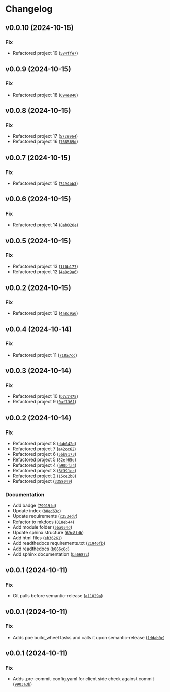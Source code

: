 # Changelog

<!--next-version-placeholder-->

## v0.0.10 (2024-10-15)

### Fix

* Refactored project 19 ([`584ffe7`](https://github.com/veil-org/veil/commit/584ffe7b42141d59eb8a7b45e1faedb9d13b9343))

## v0.0.9 (2024-10-15)

### Fix

* Refactored project 18 ([`694e840`](https://github.com/veil-org/veil/commit/694e8404943e3699794a7ed7ebf8e9713399b1f1))

## v0.0.8 (2024-10-15)

### Fix

* Refactored project 17 ([`5729964`](https://github.com/veil-org/veil/commit/5729964962984bcfe5c6d38f35e27352a02a83ee))
* Refactored project 16 ([`768569d`](https://github.com/veil-org/veil/commit/768569d73e2513690ee0ac13ece5bf68c2710938))

## v0.0.7 (2024-10-15)

### Fix

* Refactored project 15 ([`7494bb3`](https://github.com/veil-org/veil/commit/7494bb3c4382f62c5b9da118263dff23d458257b))

## v0.0.6 (2024-10-15)

### Fix

* Refactored project 14 ([`8ab020e`](https://github.com/veil-org/veil/commit/8ab020ea13c62b89bb0495b4dde5c7272a7ef474))

## v0.0.5 (2024-10-15)

### Fix

* Refactored project 13 ([`1f0b177`](https://github.com/veil-org/veil/commit/1f0b177d8824dd6a5a1f8a57438cddf2f0b90466))
* Refactored project 12 ([`4a8c9a6`](https://github.com/veil-org/veil/commit/4a8c9a600d8d63d50ae9e1152ceb6f9de278ddc1))

## v0.0.2 (2024-10-15)

### Fix

* Refactored project 12 ([`4a8c9a6`](https://github.com/veil-org/veil/commit/4a8c9a600d8d63d50ae9e1152ceb6f9de278ddc1))

## v0.0.4 (2024-10-14)

### Fix

* Refactored project 11 ([`718a7cc`](https://github.com/veil-org/veil/commit/718a7cc6a12ee144f5d33848218217cac6ac9ac0))

## v0.0.3 (2024-10-14)

### Fix

* Refactored project 10 ([`b7c7475`](https://github.com/veil-org/veil/commit/b7c7475ba83dc9f07ed77d56fac7de40e4a55b94))
* Refactored project 9 ([`0af7361`](https://github.com/veil-org/veil/commit/0af73617aaccf79f6a26fc14e2b61974562f8f55))

## v0.0.2 (2024-10-14)

### Fix

* Refactored project 8 ([`dab042d`](https://github.com/veil-org/veil/commit/dab042d9ce77cd546124e10cdf831cc769da4b81))
* Refactored project 7 ([`a42cc62`](https://github.com/veil-org/veil/commit/a42cc62f825bb35764a0775cb26d369f91741de7))
* Refactored project 6 ([`5bb9173`](https://github.com/veil-org/veil/commit/5bb9173474c5b0642380e368678b70ae6ad49b55))
* Refactored project 5 ([`82ef65d`](https://github.com/veil-org/veil/commit/82ef65db59a376e9910fa0a7733b5d7bd5b0de78))
* Refactored project 4 ([`a90bfa4`](https://github.com/veil-org/veil/commit/a90bfa4ceebe84d604fa1f7c3fbb00f49527bee3))
* Refactored project 3 ([`6f391ec`](https://github.com/veil-org/veil/commit/6f391ec232b9eaef19707d74e544545ec8478551))
* Refactored project 2 ([`15ce2b8`](https://github.com/veil-org/veil/commit/15ce2b88c5d6808a4721e59dc7d578aa228e5fa2))
* Refactored project ([`3358049`](https://github.com/veil-org/veil/commit/3358049b339ef11d6f9b5487920602dd1949bb69))

### Documentation

* Add badge ([`79919fd`](https://github.com/veil-org/veil/commit/79919fd170350c0c5c81cccb0f88d4e5dc497a1d))
* Update index ([`b0ed63c`](https://github.com/veil-org/veil/commit/b0ed63c7b258082831e85fa7680c5f78a5889198))
* Update requirements ([`c253ed7`](https://github.com/veil-org/veil/commit/c253ed71bd102e243f9370c2a9830acb89044091))
* Refactor to mkdocs ([`018eb44`](https://github.com/veil-org/veil/commit/018eb4488a5a277be66a48c324cb72accab351dc))
* Add module folder ([`5ba054d`](https://github.com/veil-org/veil/commit/5ba054df4d99ec5b040ddb786123586ec193ee3d))
* Update sphinx structure ([`69c8fdb`](https://github.com/veil-org/veil/commit/69c8fdbd72f8ed21cf7574278807cc75e253021b))
* Add html files ([`eb36261`](https://github.com/veil-org/veil/commit/eb36261da40ad03ba87f170bcf5cd2c9cbfa8c07))
* Add readthedocs requirements.txt ([`21946fb`](https://github.com/veil-org/veil/commit/21946fb146b03ca0300a2f9156491caacc8aa5a9))
* Add readthedocs ([`b066c6d`](https://github.com/veil-org/veil/commit/b066c6d42c64f943cca64edef23584ed7f99a65f))
* Add sphinx documentation ([`ba6687c`](https://github.com/veil-org/veil/commit/ba6687c0631b19da48e5f6e9da865765e84fa34c))

## v0.0.1 (2024-10-11)

### Fix

* Git pulls before semantic-release ([`a11029a`](https://github.com/veil-org/veil/commit/a11029ae1cedf1db01cb85c1d9f23528a5120f14))

## v0.0.1 (2024-10-11)

### Fix

* Adds poe build_wheel tasks and calls it upon semantic-release ([`1ddab0c`](https://github.com/veil-org/veil/commit/1ddab0cacd4e6148f4c53131b9159b26141250f0))

## v0.0.1 (2024-10-11)

### Fix

* Adds .pre-commit-config.yaml for client side check against commit ([`9903a3b`](https://github.com/veil-org/veil/commit/9903a3ba149d1cbec1ecf401c0e47554698c8c9f))
